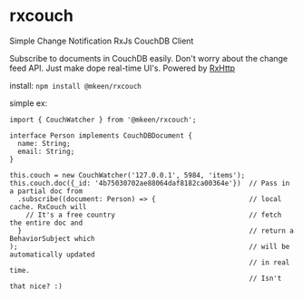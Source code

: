 # rxcouch
Simple Change Notification RxJs CouchDB Client

Subscribe to documents in CouchDB easily. Don't worry about the change feed API. Just make dope real-time UI's. Powered by [RxHttp](https://github.com/mkeen/rxhttp)

install: `npm install @mkeen/rxcouch`

simple ex: 

```
import { CouchWatcher } from '@mkeen/rxcouch';

interface Person implements CouchDBDocument {
  name: String;
  email: String;
}

this.couch = new CouchWatcher('127.0.0.1', 5984, 'items');
this.couch.doc({_id: '4b75030702ae88064daf8182ca00364e'})  // Pass in a partial doc from
  .subscribe((document: Person) => {                       // local cache. RxCouch will
    // It's a free country                                 // fetch the entire doc and
  }                                                        // return a BehaviorSubject which
);                                                         // will be automatically updated
                                                           // in real time.
                                                           // Isn't that nice? :)
